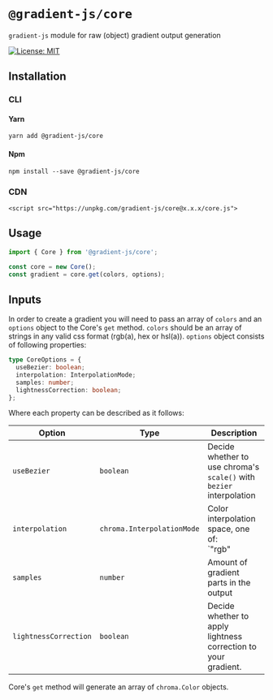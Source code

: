 # `@gradient-js/core`

`gradient-js` module for raw (object) gradient output generation

[![License: MIT](https://img.shields.io/badge/License-MIT-yellow.svg)](https://opensource.org/licenses/MIT)

## Installation

### CLI

#### Yarn
```
yarn add @gradient-js/core
```

#### Npm
```
npm install --save @gradient-js/core
```

### CDN

```
<script src="https://unpkg.com/gradient-js/core@x.x.x/core.js">
```

## Usage

```javascript
import { Core } from '@gradient-js/core';

const core = new Core();
const gradient = core.get(colors, options);
```

## Inputs

In order to create a gradient you will need to pass an array of `colors` and an `options` object to the Core's `get` method. `colors` should be an array of strings in any valid css format (rgb(a), hex or hsl(a)). `options` object consists of following properties:

```typescript
type CoreOptions = {
  useBezier: boolean;
  interpolation: InterpolationMode;
  samples: number;
  lightnessCorrection: boolean;
};
```
Where each property can be described as it follows:

| Option | Type | Description
| - | - | - |
| `useBezier`| `boolean` | Decide whether to use chroma's `scale()` with `bezier` interpolation |
| `interpolation` | `chroma.InterpolationMode`| Color interpolation space, one of: <br />`"rgb" | "hsl" | "hsv" | "hsi" | "lab" | "lch" | "hcl" | "lrgb"` |
| `samples` | `number` | Amount of gradient parts in the output |
| `lightnessCorrection` | `boolean` | Decide whether to apply lightness correction to your gradient.

Core's `get` method will generate an array of `chroma.Color` objects.
